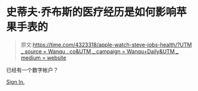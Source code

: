 # 史蒂夫·乔布斯的医疗经历是如何影响苹果手表的

> 原文:[https://time.com/4323318/apple-watch-steve-jobs-health/?UTM _ source = Wanqu . co&UTM _ campaign = Wanqu+Daily&UTM _ medium = website](https://time.com/4323318/apple-watch-steve-jobs-health/?utm_source=wanqu.co&utm_campaign=Wanqu+Daily&utm_medium=website)

已经有一个数字帐户？

[Sign In.](/login)